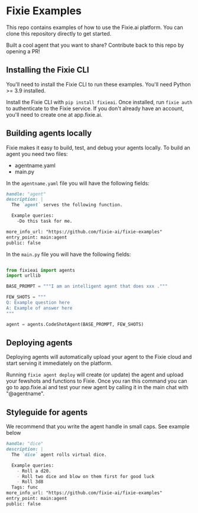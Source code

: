# Fixie Examples

This repo contains examples of how to use the Fixie.ai platform. You can clone this repository directly to get started.

Built a cool agent that you want to share? Contribute back to this repo by opening a PR!

## Installing the Fixie CLI

You'll need to install the Fixie CLI to run these examples. You'll need Python >= 3.9 installed.

Install the Fixie CLI with `pip install fixieai`. Once installed, run `fixie auth` to authenticate to the Fixie service. If you don't already have an account, you'll need to create one at app.fixie.ai.

## Building agents locally

Fixie makes it easy to build, test, and debug your agents locally. To build an agent you need two files:
* agentname.yaml
* main.py

In the `agentname.yaml` file you will have the following fields:

```markdown
handle: "agent"
description: |
  The `agent` serves the following function.

  Example queries:
    -Do this task for me.

more_info_url: "https://github.com/fixie-ai/fixie-examples"
entry_point: main:agent
public: false
```

In the `main.py` file you will have the following fields:

```python

from fixieai import agents
import urllib

BASE_PROMPT = """I am an intelligent agent that does xxx ."""

FEW_SHOTS = """
Q: Example question here
A: Example of answer here
"""

agent = agents.CodeShotAgent(BASE_PROMPT, FEW_SHOTS)
```


## Deploying agents

Deploying agents will automatically upload your agent to the Fixie cloud and start serving it immediately on the platform.

Running `fixie agent deploy` will create (or update) the agent and upload your fewshots and functions to Fixie. 
Once you ran this command you can go to app.fixie.ai and test your new agent by calling it in the main chat with "@agentname". 



## Styleguide for agents
We recommend that you write the agent handle in small caps. See example below

```markdown
handle: "dice"
description: |
  The `dice` agent rolls virtual dice.

  Example queries:
    - Roll a d20.
    - Roll two dice and blow on them first for good luck
    - Roll 3d8
  Tags: func
more_info_url: "https://github.com/fixie-ai/fixie-examples"
entry_point: main:agent
public: false
```


